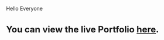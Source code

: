 Hello Everyone
<h2 style="font-size: 24px;">You can view the live Portfolio <a href="https://iamprince.vercel.app/">here</a>.</h2>
